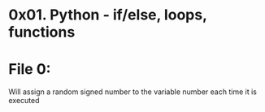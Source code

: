 # 0x01. Python - if/else, loops, functions

# File 0:
Will assign a random signed number to the variable number each time it is executed
